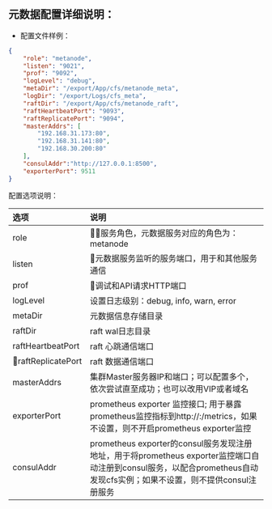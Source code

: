 ## 元数据配置详细说明：
* 配置文件样例：
```json
{
    "role": "metanode",
    "listen": "9021",
    "prof": "9092",
    "logLevel": "debug",
    "metaDir": "/export/App/cfs/metanode_meta",
    "logDir": "/export/Logs/cfs_meta",
    "raftDir": "/export/App/cfs/metanode_raft",
    "raftHeartbeatPort": "9093",
    "raftReplicatePort": "9094",
    "masterAddrs": [
        "192.168.31.173:80",
        "192.168.31.141:80",
        "192.168.30.200:80"
    ],
    "consulAddr":"http://127.0.0.1:8500",
    "exporterPort": 9511
}
```
配置选项说明：

| 选项 | 说明 |
|:----|:----|
| role | 服务角色，元数据服务对应的角色为：metanode|
| listen | 元数据服务监听的服务端口，用于和其他服务通信|
| prof | 调试和API请求HTTP端口 |
| logLevel | 设置日志级别：debug, info, warn, error |
| metaDir | 元数据信息存储目录 |
| raftDir | raft wal日志目录 |
| raftHeartbeatPort | raft 心跳通信端口 |
| raftReplicatePort | raft 数据通信端口 |
| masterAddrs | 集群Master服务器IP和端口；可以配置多个，依次尝试直至成功；也可以改用VIP或者域名|
| exporterPort | prometheus exporter 监控接口; 用于暴露prometheus监控指标到http://<hostip>:<exporterPort>/metrics，如果不设置，则不开启prometheus exporter监控 |
| consulAddr | prometheus exporter的consul服务发现注册地址，用于将prometheus exporter监控端口自动注册到consul服务，以配合prometheus自动发现cfs实例；如果不设置，则不提供consul注册服务|

